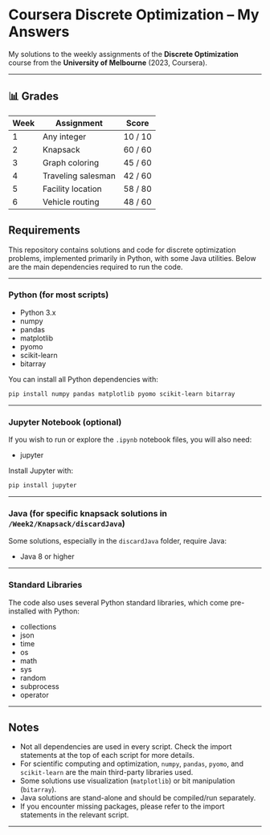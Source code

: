 # Coursera Discrete Optimization – My Answers  

My solutions to the weekly assignments of the **Discrete Optimization** course from the **University of Melbourne** (2023, Coursera).  

---

## 📊 Grades  

| Week | Assignment            | Score   |
|------|------------------------|---------|
| 1    | Any integer            | 10 / 10 |
| 2    | Knapsack               | 60 / 60 |
| 3    | Graph coloring         | 45 / 60 |
| 4    | Traveling salesman     | 42 / 60 |
| 5    | Facility location      | 58 / 80 |
| 6    | Vehicle routing        | 48 / 60 |


## Requirements

This repository contains solutions and code for discrete optimization problems, implemented primarily in Python, with some Java utilities. Below are the main dependencies required to run the code.

---

### Python (for most scripts)

- Python 3.x
- numpy
- pandas
- matplotlib
- pyomo
- scikit-learn
- bitarray

You can install all Python dependencies with:

```bash
pip install numpy pandas matplotlib pyomo scikit-learn bitarray
```

---

### Jupyter Notebook (optional)

If you wish to run or explore the `.ipynb` notebook files, you will also need:

- jupyter

Install Jupyter with:

```bash
pip install jupyter
```

---

### Java (for specific knapsack solutions in `/Week2/Knapsack/discardJava`)

Some solutions, especially in the `discardJava` folder, require Java:

- Java 8 or higher

---

### Standard Libraries

The code also uses several Python standard libraries, which come pre-installed with Python:

- collections
- json
- time
- os
- math
- sys
- random
- subprocess
- operator

---

## Notes

- Not all dependencies are used in every script. Check the import statements at the top of each script for more details.
- For scientific computing and optimization, `numpy`, `pandas`, `pyomo`, and `scikit-learn` are the main third-party libraries used.
- Some solutions use visualization (`matplotlib`) or bit manipulation (`bitarray`).
- Java solutions are stand-alone and should be compiled/run separately.
- If you encounter missing packages, please refer to the import statements in the relevant script.

---
